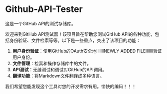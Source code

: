 # Github-API-Tester

这是一个GitHub API的测试存储库。

欢迎来到GitHub API测试器！该项目旨在帮助您测试GitHub API的各种功能，包括身份验证、文件检索等等。以下是一些重点，突出了该项目的功能：

1. **用户身份验证**：使用GitHub的OAuth安全地lllllllNEWLY ADDED FILElllllll验证用户身份。
2. **文件管理**：检索和操作存储库中的文件。
3. **API测试**：无缝测试和调试对GitHub的API调用。
4. **翻译功能**：将Markdown文件翻译成多种语言。

我们希望您能发现这个工具对您的开发需求有用。愉快的编码！！！
